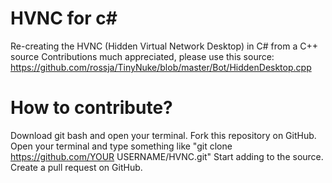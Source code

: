 # HVNC for c# 
Re-creating the HVNC (Hidden Virtual Network Desktop) in C# from a C++ source
Contributions much appreciated, please use this source: https://github.com/rossja/TinyNuke/blob/master/Bot/HiddenDesktop.cpp

# How to contribute?
Download git bash and open your terminal.
Fork this repository on GitHub.
Open your terminal and type something like "git clone https://github.com/YOUR USERNAME/HVNC.git"
Start adding to the source.
Create a pull request on GitHub.